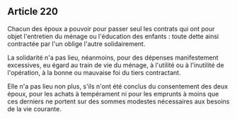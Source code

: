 Article 220
----
Chacun des époux a pouvoir pour passer seul les contrats qui ont pour objet
l'entretien du ménage ou l'éducation des enfants : toute dette ainsi contractée
par l'un oblige l'autre solidairement.

La solidarité n'a pas lieu, néanmoins, pour des dépenses manifestement
excessives, eu égard au train de vie du ménage, à l'utilité ou à l'inutilité de
l'opération, à la bonne ou mauvaise foi du tiers contractant.

Elle n'a pas lieu non plus, s'ils n'ont été conclus du consentement des deux
époux, pour les achats à tempérament ni pour les emprunts à moins que ces
derniers ne portent sur des sommes modestes nécessaires aux besoins de la vie
courante.
